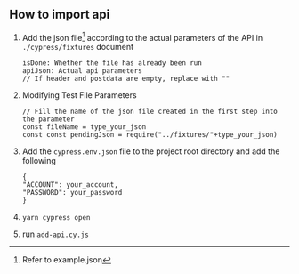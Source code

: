## How to import api
1. Add the json file[^JsonFile] according to the actual parameters of the API in `./cypress/fixtures` document

   ```
   isDone: Whether the file has already been run
   apiJson: Actual api parameters
   // If header and postdata are empty, replace with ""

   ```
2. Modifying Test File Parameters
    ```
    // Fill the name of the json file created in the first step into the parameter
    const fileName = type_your_json
    const const pendingJson = require("../fixtures/"+type_your_json)
    ```

3. Add the `cypress.env.json` file to the project root directory and add the following
    ```
    {
    "ACCOUNT": your_account,
    "PASSWORD": your_password
    }   
    ```

4. `yarn cypress open`

5. run `add-api.cy.js`

[^JsonFile]: Refer to example.json